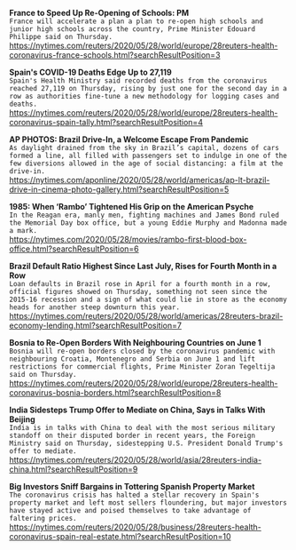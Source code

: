 **France to Speed Up Re-Opening of Schools: PM**\
`France will accelerate a plan a plan to re-open high schools and junior high schools across the country, Prime Minister Edouard Philippe said on Thursday.`\
https://nytimes.com/reuters/2020/05/28/world/europe/28reuters-health-coronavirus-france-schools.html?searchResultPosition=3

**Spain's COVID-19 Deaths Edge Up to 27,119**\
`Spain's Health Ministry said recorded deaths from the coronavirus reached 27,119 on Thursday, rising by just one for the second day in a row as authorities fine-tune a new methodology for logging cases and deaths. `\
https://nytimes.com/reuters/2020/05/28/world/europe/28reuters-health-coronavirus-spain-tally.html?searchResultPosition=4

**AP PHOTOS: Brazil Drive-In, a Welcome Escape From Pandemic**\
`As daylight drained from the sky in Brazil’s capital, dozens of cars formed a line, all filled with passengers set to indulge in one of the few diversions allowed in the age of social distancing: a film at the drive-in. `\
https://nytimes.com/aponline/2020/05/28/world/americas/ap-lt-brazil-drive-in-cinema-photo-gallery.html?searchResultPosition=5

**1985: When ‘Rambo’ Tightened His Grip on the American Psyche**\
`In the Reagan era, manly men, fighting machines and James Bond ruled the Memorial Day box office, but a young Eddie Murphy and Madonna made a mark.`\
https://nytimes.com/2020/05/28/movies/rambo-first-blood-box-office.html?searchResultPosition=6

**Brazil Default Ratio Highest Since Last July, Rises for Fourth Month in a Row**\
`Loan defaults in Brazil rose in April for a fourth month in a row, official figures showed on Thursday, something not seen since the 2015-16 recession and a sign of what could lie in store as the economy heads for another steep downturn this year.`\
https://nytimes.com/reuters/2020/05/28/world/americas/28reuters-brazil-economy-lending.html?searchResultPosition=7

**Bosnia to Re-Open Borders With Neighbouring Countries on June 1**\
`Bosnia will re-open borders closed by the coronavirus pandemic with neighbouring Croatia, Montenegro and Serbia on June 1 and lift restrictions for commercial flights, Prime Minister Zoran Tegeltija said on Thursday.`\
https://nytimes.com/reuters/2020/05/28/world/europe/28reuters-health-coronavirus-bosnia-borders.html?searchResultPosition=8

**India Sidesteps Trump Offer to Mediate on China, Says in Talks With Beijing**\
`India is in talks with China to deal with the most serious military standoff on their disputed border in recent years, the Foreign Ministry said on Thursday, sidestepping U.S. President Donald Trump's offer to mediate.`\
https://nytimes.com/reuters/2020/05/28/world/asia/28reuters-india-china.html?searchResultPosition=9

**Big Investors Sniff Bargains in Tottering Spanish Property Market**\
`The coronavirus crisis has halted a stellar recovery in Spain's property market and left most sellers floundering, but major investors have stayed active and poised themselves to take advantage of faltering prices.`\
https://nytimes.com/reuters/2020/05/28/business/28reuters-health-coronavirus-spain-real-estate.html?searchResultPosition=10

